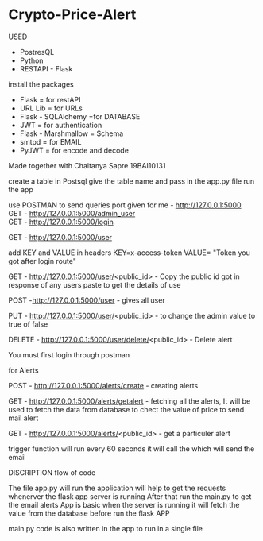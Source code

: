 # Crypto-Price-Alert

USED 
- PostresQL
- Python
- RESTAPI - Flask

install the packages


- Flask  = for restAPI
- URL Lib  = for URLs
- Flask - SQLAlchemy =for DATABASE 
- JWT  = for authentication
- Flask - Marshmallow = Schema
- smtpd = for EMAIL
- PyJWT = for encode and decode

Made together with Chaitanya Sapre 19BAI10131


create a table in Postsql give the table name and pass in the app.py file
run the app

use POSTMAN to send queries 
port given for me - http://127.0.0.1:5000<br>
GET - http://127.0.0.1:5000/admin_user<br>
GET - http://127.0.0.1:5000/login

GET - http://127.0.0.1:5000/user

add KEY  and VALUE in headers KEY=x-access-token VALUE= "Token you got after login route"

GET - http://127.0.0.1:5000/user/<public_id> - Copy the public id got in response of any users paste to get the details of use

POST -http://127.0.0.1:5000/user - gives all user

PUT -  http://127.0.0.1:5000/user/<public_id> - to change the admin value to true of false

DELETE - http://127.0.0.1:5000/user/delete/<public_id> - Delete alert
 
 
You must first login through postman 


for Alerts 

POST - http://127.0.0.1:5000/alerts/create - creating alerts

GET - http://127.0.0.1:5000/alerts/getalert - fetching all the alerts, It will be used to fetch the data from database to chect the value of price to send mail alert

GET - http://127.0.0.1:5000/alerts/<public_id> - get a particuler alert 



trigger function will run every 60 seconds it will call the which will send the email


DISCRIPTION flow of code



The file app.py will run the application will help to get the requests whenerver the flask app server is running 
After that run the main.py to get the email alerts
App is basic when the server is running it will fetch the value from the database
before run the flask APP

main.py code is also written in the app to run in a single file


